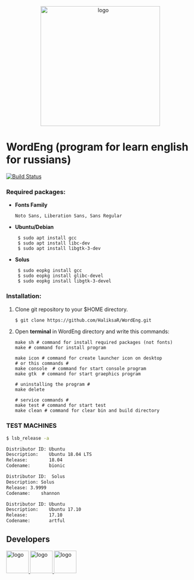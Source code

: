 <div align="center">
<a href="https://github.com/HaliksaR/WordEng">
<img src="https://user-images.githubusercontent.com/35256960/37650164-b57a8ba4-2c66-11e8-9f42-91fd9a7e63f8.png" width="320" height="320" alt="logo"></img>
</a>
</div>

# WordEng (program for learn english for russians)
[![Build Status](https://travis-ci.org/HaliksaR/WordEng.svg?branch=master)](https://travis-ci.org/HaliksaR/WordEng)
### Required packages:
 - **Fonts Family**
   ```
   Noto Sans, Liberation Sans, Sans Regular
   ```
 - **Ubuntu/Debian**
   ```
    $ sudo apt install gcc
    $ sudo apt install libc-dev
    $ sudo apt install libgtk-3-dev
   ```
 - **Solus**
   ```
    $ sudo eopkg install gcc
    $ sudo eopkg install glibc-devel
    $ sudo eopkg install libgtk-3-devel
   ```
   
### Installation:
1. Clone git repository to your $HOME directory.
   ```bash
   $ git clone https://github.com/HaliksaR/WordEng.git
   ```
2. Open **terminal** in WordEng directory and write this commands:
   ```make
   make sh # command for install required packages (not fonts)
   make # command for install program
   
   make icon # command for create launcher icon on desktop
   # or this commands #
   make console  # command for start console program
   make gtk  # command for start graephics program
   
   # uninstalling the program #
   make delete
   
   # service commands #
   make test # command for start test
   make clean # command for clear bin and build directory
   ```

### TEST MACHINES
   ```bash
   $ lsb_release -a
   ```
   ```bash
   Distributor ID: Ubuntu
   Description:    Ubuntu 18.04 LTS
   Release:        18.04
   Codename:       bionic
   ```
   ```bash
   Distributor ID:	Solus
   Description:	Solus
   Release:	3.9999
   Codename:	shannon
   ```
   ```bash
   Distributor ID: Ubuntu
   Description:    Ubuntu 17.10
   Release:        17.10
   Codename:       artful
   ```
## Developers
<div>
<a href="https://github.com/HaliksaR">
<img src="https://avatars3.githubusercontent.com/u/35256960?s=460&v=4" width="60" height="60" alt="logo"></img>
</a>
<a href="https://github.com/KrackensCorp">
<img src="https://avatars2.githubusercontent.com/u/36221843?s=460&v=4" width="60" height="60" alt="logo"></img>
</a>
<a href="https://github.com/artemka13722">
<img src="https://avatars1.githubusercontent.com/u/36222432?s=460&v=4" width="60" height="60" alt="logo"></img>
</a>
</div>
